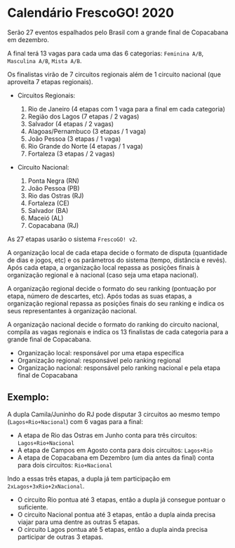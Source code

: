 # Calendário FrescoGO! 2020

Serão 27 eventos espalhados pelo Brasil com a grande final de Copacabana em dezembro.

A final terá 13 vagas para cada uma das 6 categorias: `Feminina A/B`, `Masculina A/B`, `Mista A/B`.

Os finalistas virão de 7 circuitos regionais além de 1 circuito nacional (que aproveita 7 etapas regionais).

- Circuitos Regionais:

    1. Rio de Janeiro (4 etapas com 1 vaga para a final em cada categoria)
    2. Região dos Lagos (7 etapas / 2 vagas)
    3. Salvador (4 etapas / 2 vagas)
    4. Alagoas/Pernambuco (3 etapas / 1 vaga)
    5. João Pessoa (3 etapas / 1 vaga)
    6. Rio Grande do Norte (4 etapas / 1 vaga)
    7. Fortaleza (3 etapas / 2 vagas)

- Circuito Nacional:

    1. Ponta Negra (RN)
    2. João Pessoa (PB)
    3. Rio das Ostras (RJ)
    4. Fortaleza (CE)
    5. Salvador (BA)
    6. Maceió (AL)
    7. Copacabana (RJ)

As 27 etapas usarão o sistema `FrescoGO! v2`.

A organização local de cada etapa decide o formato de disputa (quantidade de dias e jogos, etc) e os parâmetros do sistema (tempo, distância e revés).
Após cada etapa, a organização local repassa as posições finais à organização regional e à nacional (caso seja uma etapa nacional).

A organização regional decide o formato do seu ranking (pontuação por etapa, número de descartes, etc).
Após todas as suas etapas, a organização regional repassa as posições finais do seu ranking e indica os seus representantes à organização nacional.

A organização nacional decide o formato do ranking do circuito nacional, compila as vagas regionais e indica os 13 finalistas de cada categoria para a grande final de Copacabana.

- Organização local: responsável por uma etapa específica
- Organização regional: responsável pelo ranking regional
- Organização nacional: responsável pelo ranking nacional e pela etapa final de Copacabana

## Exemplo:

A dupla Camila/Juninho do RJ pode disputar 3 circuitos ao mesmo tempo (`Lagos+Rio+Nacional`) com 6 vagas para a final:

- A etapa de Rio das Ostras em Junho conta para três circuitos: `Lagos+Rio+Nacional`
- A etapa de Campos em Agosto conta para dois circuitos: `Lagos+Rio`
- A etapa de Copacabana em Dezembro (um dia antes da final) conta para dois circuitos: `Rio+Nacional`

Indo a essas três etapas, a dupla já tem participação em `2xLagos+3xRio+2xNacional`.

- O circuito Rio pontua até 3 etapas, então a dupla já consegue pontuar o suficiente.
- O circuito Nacional pontua até 3 etapas, então a dupla ainda precisa viajar para uma dentre as outras 5 etapas.
- O circuito Lagos pontua até 5 etapas, então a dupla ainda precisa participar de outras 3 etapas.

